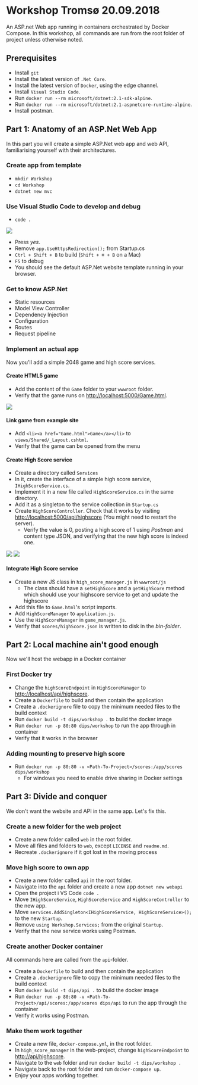 # Workshop Tromsø 20.09.2018

An ASP.net Web app running in containers orchestrated by Docker Compose. In this workshop, all commands are run from the root folder of project unless otherwise noted.

## Prerequisites

- Install `git`
- Install the latest version of `.Net Core`.
- Install the latest version of `Docker`, using the edge channel.
- Install `Visual Studio Code`.
- Run `docker run --rm microsoft/dotnet:2.1-sdk-alpine`.
- Run `docker run --rm microsoft/dotnet:2.1-aspnetcore-runtime-alpine`.
- Install postman.

## Part 1: Anatomy of an ASP.Net Web App

In this part you will create a simple ASP.Net web app and web API, familiarising yourself with their architectures.

### Create app from template

- `mkdir Workshop`
- `cd Workshop`
- `dotnet new mvc`

### Use Visual Studio Code to develop and debug

- `code .`

![](doc/vscode.png)

- Press *yes*.
- Remove `app.UseHttpsRedirection();` from Startup.cs
- `Ctrl + Shift + B` to build (`Shift + ⌘ + B` on a Mac)
- `F5` to debug
- You should see the default ASP.Net website template running in your browser.

### Get to know ASP.Net

- Static resources
- Model View Controller
- Dependency Injection
- Configuration
- Routes
- Request pipeline

### Implement an actual app

Now you'll add a simple 2048 game and high score services. 

#### Create HTML5 game

- Add the content of the `Game` folder to your `wwwroot` folder.
- Verify that the game runs on [http://localhost:5000/Game.html](http://localhost:5000/Game.html).

![](doc/game.png)

#### Link game from example site

- Add `<li><a href="Game.html">Game</a></li>` to `views/Shared/_Layout.cshtml`.
- Verify that the game can be opened from the menu 

#### Create High Score service

- Create a directory called `Services`
- In it, create the interface of a simple high score service, `IHighScoreService.cs`.
- Implement it in a new file called `HighScoreService.cs` in the same directory.
- Add it as a singleton to the service collection in `Startup.cs`
- Create `HighScoreController`. Check that it works by visiting [http://localhost:5000/api/highscore](http://localhost:5001/api/highscore) (You might need to restart the server).
  - Verify the value is 0, posting a high score of 1 using _Postman_ and content type JSON, and verifying that the new high score is indeed one.

![](doc/PostmanGet.PNG)
![](doc/PostmanPost.png)

#### Integrate High Score service

- Create a new JS class in `high_score_manager.js` in `wwwroot/js`
  - The class should have a `setHighScore` and a `getHighScore` method which should use your highscore service to get and update the highscore
- Add this file to `Game.html`'s script imports.
- Add `HighScoreManager` to `application.js`.
- Use the `HighScoreManager` in `game_manager.js`.
- Verify that `scores/highScore.json` is written to disk in the _bin-folder_.

## Part 2: Local machine ain't good enough

Now we'll host the webapp in a Docker container

### First Docker try

- Change the `highScoreEndpoint` in `HighScoreManager` to [http://localhost/api/highscore](http://localhost/api/highscore).
- Create a `Dockerfile` to build and then contain the application
- Create a `.dockerignore` file to copy the minimum needed files to the build context
- Run `docker build -t dips/workshop .` to build the docker image
- Run `docker run -p 80:80 dips/workshop` to run the app through in container
- Verify that it works in the browser

### Adding mounting to preserve high score

- Run `docker run -p 80:80 -v <Path-To-Project>/scores:/app/scores dips/workshop`
  - For windows you need to enable drive sharing in Docker settings

## Part 3: Divide and conquer

We don't want the website and API in the same app. Let's fix this.

### Create a new folder for the web project

- Create a new folder called `web` in the root folder.
- Move all files and folders to `web`, except `LICENSE` and `readme.md`.
- Recreate `.dockerignore` if it got lost in the moving process

### Move high score to own app

- Create a new folder called `api` in the root folder.
- Navigate into the `api` folder and create a new app `dotnet new webapi`
- Open the project i VS Code `code .`
- Move `IHighScoreService`, `HighScoreService` and `HighScoreController` to the new app.
- Move `services.AddSingleton<IHighScoreService, HighScoreService>();` to the new `Startup`.
- Remove `using Workshop.Services;` from the original `Startup`.
- Verify that the new service works using Postman.

### Create another Docker container

All commands here are called from the `api`-folder.

- Create a `Dockerfile` to build and then contain the application
- Create a `.dockerignore` file to copy the minimum needed files to the build context
- Run `docker build -t dips/api .` to build the docker image
- Run `docker run -p 80:80 -v <Path-To-Project>/api/scores:/app/scores dips/api` to run the app through the container
- Verify it works using Postman.

### Make them work together

- Create a new file, `docker-compose.yml`, in the root folder.
- In `high_score_manager` in the web-project, change `highScoreEndpoint` to [http://api/highscore](http://api/highscore).
- Navigate to the `web` folder and run `docker build -t dips/workshop .`
- Navigate back to the root folder and run `docker-compose up`.
- Enjoy your apps working together.